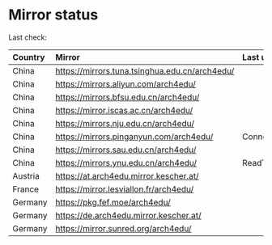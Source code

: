 <script src="./time.js"></script>
# Mirror status
Last check: <script type="text/javascript">localize(1676747695.7364516);</script>

|Country|Mirror|Last update|
|:------|:-----|:----------|
|China|https://mirrors.tuna.tsinghua.edu.cn/arch4edu/|<script type="text/javascript">localize(1676702463);</script>|
|China|https://mirrors.aliyun.com/arch4edu/|<script type="text/javascript">localize(1676615780);</script>|
|China|https://mirrors.bfsu.edu.cn/arch4edu/|<script type="text/javascript">localize(1676702463);</script>|
|China|https://mirror.iscas.ac.cn/arch4edu/|<script type="text/javascript">localize(1676702463);</script>|
|China|https://mirrors.nju.edu.cn/arch4edu/|<script type="text/javascript">localize(1676702463);</script>|
|China|https://mirrors.pinganyun.com/arch4edu/|ConnectionError|
|China|https://mirrors.sau.edu.cn/arch4edu/|<script type="text/javascript">localize(1673850842);</script>|
|China|https://mirrors.ynu.edu.cn/arch4edu/|ReadTimeout|
|Austria|https://at.arch4edu.mirror.kescher.at/|<script type="text/javascript">localize(1676702463);</script>|
|France|https://mirror.lesviallon.fr/arch4edu/|<script type="text/javascript">localize(1676702463);</script>|
|Germany|https://pkg.fef.moe/arch4edu/|<script type="text/javascript">localize(1676702463);</script>|
|Germany|https://de.arch4edu.mirror.kescher.at/|<script type="text/javascript">localize(1676702463);</script>|
|Germany|https://mirror.sunred.org/arch4edu/|<script type="text/javascript">localize(1676702463);</script>|

<script src="./tablefilter/tablefilter.js"></script>
<script src="./table.js"></script>